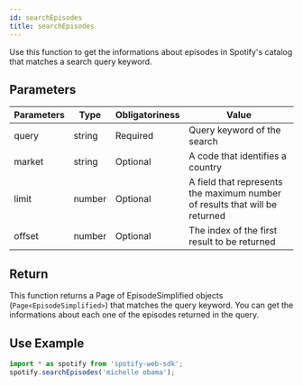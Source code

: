```yaml
---
id: searchEpisodes
title: searchEpisodes
---
```


Use this function to get the informations about episodes in Spotify's catalog that matches a search query keyword.

## Parameters

Parameters | Type   | Obligatoriness | Value
-----------|--------|----------------|-------
query      | string | Required       | Query keyword of the search
market     | string | Optional       | A code that identifies a country
limit      | number | Optional       | A field that represents the maximum number of results that will be returned
offset     | number | Optional       | The index of the first result to be returned

## Return

This function returns a Page of EpisodeSimplified objects (`Page<EpisodeSimplified>`) that matches the query keyword. You can get the informations about each one of the episodes returned in the query.

## Use Example

```javascript
import * as spotify from 'spotify-web-sdk';
spotify.searchEpisodes('michelle obama');
```